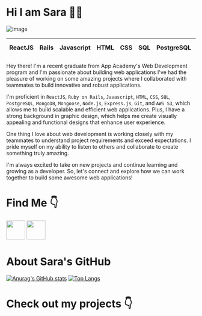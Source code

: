 # Hi I am Sara 👋😀


![image](https://user-images.githubusercontent.com/106133580/234363153-046a76fd-631b-4117-85cb-ac2771caf68a.png)

| ReactJS | Rails | Javascript | HTML | CSS | SQL | PostgreSQL | MongoDB | Mongoose | Node.js | Express | Git | AWS S3 |
|---------|-------|------------|------|-----|-----|------------|---------|----------|---------|---------|-----|--------|

Hey there! I'm a recent graduate from App Academy's Web Development program and I'm passionate about building web applications I've had the pleasure of working on some amazing projects where I collaborated with teammates to build innovative and robust applications.


I'm proficient in `ReactJS`, `Ruby on Rails`, `Javascript`, `HTML`, `CSS`, `SQL`, `PostgreSQL`, `MongoDB`, `Mongoose`, `Node.js`, `Express.js`, `Git`, and `AWS S3`, which allows me to build scalable and efficient web applications. Plus, I have a strong background in graphic design, which helps me create visually appealing and functional designs that enhance user experience.

One thing I love about web development is working closely with my teammates to understand project requirements and exceed expectations. I pride myself on my ability to listen to others and collaborate to create something truly amazing.

I'm always excited to take on new projects and continue learning and growing as a developer. So, let's connect and explore how we can work together to build some awesome web applications!

# Find Me 👇
<a href="https://www.linkedin.com/in/sara-ryu-798165261/"><img src="https://www.freeiconspng.com/uploads/linkedin-logo-3.png" width="50" /></a>
<a href ="https://wellfound.com/u/sara-ryu"><img src="https://pbs.twimg.com/profile_images/1592590479065075713/JKdDlBeu_400x400.jpg" width="50"/></a>



# About Sara's GitHub 

[![Anurag's GitHub stats](https://github-readme-stats.vercel.app/api?username=useNavigate)](https://github.com/anuraghazra/github-readme-stats)
[![Top Langs](https://github-readme-stats.vercel.app/api/top-langs/?username=useNavigate&layout=compact)](https://github.com/anuraghazra/github-readme-stats)

<!-- # Check Out My Projects 
[![Readme Card](https://github-readme-stats.vercel.app/api/pin/?username=useNavigate&repo=Zelp)](https://github.com/useNavigate/Zelp)
[![Readme Card](https://github-readme-stats.vercel.app/api/pin/?username=useNavigate&repo=Whale_Gaming_Javascript_Project)](https://github.com/useNavigate/Whale_Gaming_Javascript_Project)
[![Readme Card](https://github-readme-stats.vercel.app/api/pin/?username=smuushi&repo=What-AI-Want)](https://github.com/smuushi/What-AI-Want)
 -->

# Check out my projects 👇

<!-- **useNavigate/useNavigate** is a ✨ _special_ ✨ repository because its `README.md` (this file) appears on your GitHub profile.

Here are some ideas to get you started:

- 🔭 I’m currently working on ...
- 🌱 I’m currently learning ...
- 👯 I’m looking to collaborate on ...
- 🤔 I’m looking for help with ...
- 💬 Ask me about ...
- 📫 How to reach me: ...
- 😄 Pronouns: ...
- ⚡ Fun fact: ...
--> 
